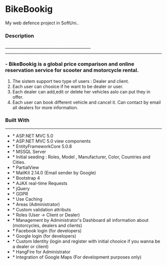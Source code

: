 <h1>BikeBookig</h1>
My web defence project in SoftUni..



<h3>Description</h3>
___________________________________________
<hr/>
 <h3>- BikeBookig is a global price comparison and online reservation service for scooter and motorcycle rental. </h3>
 <ol>
<li> The sistem support two type of users : Dealer and client.</li>
<li> Each user can chooice if he want to be dealer or user.</li>
<li> Each dealer can add,edit or delete her vehicles aslo can put they in offer.</li>
<li> Each user can book different vehicle and cancel it. Can contact by email all dealers for more information.</li>
</ol>




<h3>  Built With</h3> 
<hr/>
<ul>
<li>  * ASP.NET MVC 5.0</li>
<li>  * ASP.NET MVC 5.0 view components</li>
<li>  * EntityFrameworkCore 5.0.8</li>
<li>  * MSSQL Server</li>
<li>  * Initial seeding : Roles, Model , Manufacturer, Color, Countries and Cities.</li>
<li>  * PartialView</li>
<li>  * MailKit 2.14.0 (Email sender by Google)</li>
<li>  * Bootstrap 4</li>
<li>  * AJAX real-time Requests</li>
<li>  * jQuery </li>
<li>  * GDPR</li>
<li>  * Use Caching</li>
<li>  * Areas (Administrator)</li>
<li>  * Custom validation attributs</li>
<li>  * Roles (User -> Client or Dealer)</li>
<li>  * Management by Administrator's Dashboard all information about (motorcycles, dealers and clients)</li>
<li>  * Facebook login (for developers)</li>
<li>  * Google login (for developers)</li>
<li>  * Custom Identity (login and register with initial chooice if you wanna be a dealer or client)</li>
<li>  * HangFire for Administrator</li>
<li>  * Integration of Google Maps (For development purposes only)</li>
</ul>






